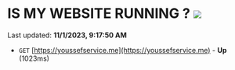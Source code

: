 # IS MY WEBSITE RUNNING ? [![](https://img.shields.io/static/v1?label=Sponsor&message=%E2%9D%A4&logo=GitHub&color=%23fe8e86)](https://github.com/sponsors/<username>)

Last updated: **11/1/2023, 9:17:50 AM**

- `GET` [https://youssefservice.me](https://youssefservice.me) - **Up** (1023ms)
